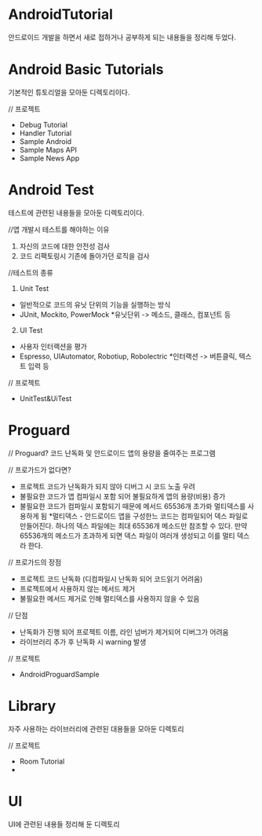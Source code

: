 # AndroidTutorial
안드로이드 개발을 하면서 새로 접하거나 공부하게 되는 내용들을 정리해 두었다. 

# Android Basic Tutorials
기본적인 튜토리얼을 모아둔 디렉토리이다. 

// 프로젝트 
- Debug Tutorial
- Handler Tutorial
- Sample Android
- Sample Maps API
- Sample News App 

# Android Test
테스트에 관련된 내용들을 모아둔 디렉토리이다. 

//앱 개발시 테스트를 해야하는 이유
1) 자신의 코드에 대한 안전성 검사
2) 코드 리팩토링시 기존에 돌아가던 로직을 검사

//테스트의 종류 
1) Unit Test
- 일반적으로 코드의 유닛 단위의 기능을 실행하는 방식 
- JUnit, Mockito, PowerMock
*유닛단위 -> 메소드, 클래스, 컴포넌트 등 

2) UI Test
- 사용자 인터랙션을 평가 
- Espresso, UIAutomator, Robotiup, Robolectric 
*인터랙션 -> 버튼클릭, 텍스트 입력 등

// 프로젝트
- UnitTest&UiTest

# Proguard 

// Proguard?
코드 난독화 및 안드로이드 앱의 용량을 줄여주는 프로그램 

// 프로가드가 없다면?
- 프로젝트 코드가 난독화가 되지 않아 디버그 시 코드 노출 우려
- 불필요한 코드가 앱 컴파일시 포함 되어 불필요하게 앱의 용량(비용) 증가
- 불필요한 코드가 컴파일시 포함되기 때문에 메서드 65536개 초가롸 멀티덱스를 사용하게 됨 
*멀티덱스 - 안드로이드 앱을 구성한느 코드는 컴파일되어 덱스 파일로 만들어진다. 하나의 덱스 파일에는 최대 65536개 메소드만 참조할 수 있다. 만약 65536개의 메소드가 초과하게 되면 덱스 파일이 여러개 생성되고 이를 멀티 덱스라 한다. 

// 프로가드의 장점
- 프로젝트 코드 난독화 (디컴파일시 난독화 되어 코드읽기 어려움)
- 프로젝트에서 사용하지 않는 메서드 제거 
- 불필요한 메서드 제거로 인해 멀티덱스를 사용하지 않을 수 있음 

// 단점
- 난독화가 진행 되어 프로젝트 이름, 라인 넘버가 제거되어 디버그가 어려움
- 라이브러리 추가 후 난독화 시 warning 발생 

// 프로젝트 
- AndroidProguardSample

# Library
자주 사용하는 라이브러리에 관련된 대용들을 모아둔 디렉토리

// 프로젝트
- Room Tutorial 
- 

# UI
UI에 관련된 내용들 정리해 둔 디렉토리 



